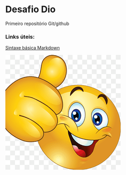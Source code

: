 # Desafio Dio

Primeiro repositório Git/github 


### Links úteis:

[Sintaxe básica Markdown](https://www.markdownguide.org/basic-syntax/)

[![Joinha](img/joia.png)](https://jogostorrents.site)
